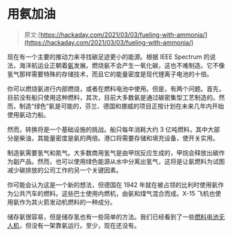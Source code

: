 # 用氨加油

> 原文:[https://hackaday.com/2021/03/03/fueling-with-ammonia/](https://hackaday.com/2021/03/03/fueling-with-ammonia/)

现在有一个主要的推动力来寻找碳足迹更小的能源。根据 IEEE Spectrum 的说法，海洋航运业正朝着[氨](https://spectrum.ieee.org/transportation/marine/why-the-shipping-industry-is-betting-big-on-ammonia)发展。燃烧氨不会产生一氧化碳，这也不难制造。它不像氢气那样需要特殊的存储技术，而且它的能量密度是现代锂离子电池的十倍。

你可以燃烧氨进行内部燃烧，或者在燃料电池中使用。但是，有两个问题。首先，目前没有船只使用这种燃料，其次，目前大多数氨是通过碳密集型工艺制造的。然而，制造“绿色”氨是可能的，芬兰、德国和挪威的项目正按计划在未来几年内开始使用氨动力船。

然而，转换将是一个基础设施的挑战。船只每年消耗大约 3 亿吨燃料，其中大部分是柴油，其能量密度是氨的两倍。港口将需要存储和填充设备，使开关实用。

制造氨需要氢气和氮气。大多数商用氢气是由甲烷反应生成的，甲烷会释放出碳作为副产品。然而，也可以使用绿色能源从水中分离出氢气，这将是让氨燃料为试图减少碳排放的公司工作的另一个关键因素。

你可能会认为这是一个新的想法，但德国在 1942 年就在被占领的比利时使用氨作为公共汽车的燃料。这些巴士使用内燃机，由氨和煤气混合而成。X-15 飞机也使用氨作为其火箭发动机燃料的一种成分。

储存氨很容易，但是储存氢也有一些简单的方法。我们已经看到了一些[燃料电池无人机](https://hackaday.com/2020/10/31/fuel-cell-drone-aims-for-extended-flight-times/)，但没有一架靠氨运行。至少，现在还没有。